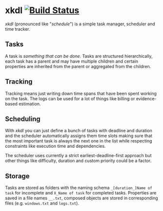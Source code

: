 # xkdl [![Build Status](https://travis-ci.org/rtens/xkdl.png?branch=master)](https://travis-ci.org/rtens/xkdl)

*xkdl* (pronounced like "*schedule*") is a simple task manager, scheduler and time tracker.

## Tasks ##

A task is *something that can be done*. Tasks are structured hierarchically, each task has
a parent and may have multiple children and certain properties are inherited from the parent
or aggregated from the children.

## Tracking ##

Tracking means just writing down time spans that have been spent working on the task. The
logs can be used for a lot of things like billing or evidence-based estimation.

## Scheduling ##

With *xkdl* you can just define a bunch of tasks with deadline and duration and the scheduler
automatically assigns them time slots making sure that the most important task is always
the next one in the list while respecting constraints like execution time and dependencies.

The scheduler uses currently a strict earliest-deadline-first approach but other things like
difficulty, duration and custom priority could be a factor.

## Storage ##

Tasks are stored as folders with the naming schema `_[duration_]Name of task` for incomplete and `X_Name of task`
for completed tasks. Properties are saved in a file names `__.txt`, composed objects are stored in corresponding
files (e.g. `windows.txt` and `logs.txt`).
